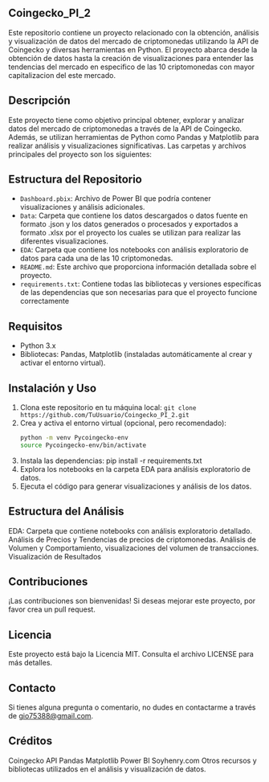 ## Coingecko_PI_2

Este repositorio contiene un proyecto relacionado con la obtención, análisis y visualización de datos del mercado de criptomonedas utilizando la API de Coingecko y diversas herramientas en Python. El proyecto abarca desde la obtención de datos hasta la creación de visualizaciones para entender las tendencias del mercado en especifico de las 10 criptomonedas con mayor capitalizacion del este mercado.

## Descripción

Este proyecto tiene como objetivo principal obtener, explorar y analizar datos del mercado de criptomonedas a través de la API de Coingecko. Además, se utilizan herramientas de Python como Pandas y Matplotlib para realizar análisis y visualizaciones significativas. Las carpetas y archivos principales del proyecto son los siguientes:

## Estructura del Repositorio

- `Dashboard.pbix`: Archivo de Power BI que podría contener visualizaciones y análisis adicionales.
- `Data`: Carpeta que contiene los datos descargados o datos fuente en formato .json y los datos generados o procesados y exportados a formato .xlsx por el proyecto los cuales se utilizan para realizar las diferentes visualizaciones.
- `EDA`: Carpeta que contiene los notebooks con análisis exploratorio de datos para cada una de las 10 criptomonedas.
- `README.md`: Este archivo que proporciona información detallada sobre el proyecto.
- `requirements.txt`: Contiene todas las bibliotecas y versiones específicas de las dependencias que son necesarias para que el proyecto funcione correctamente

## Requisitos

- Python 3.x
- Bibliotecas: Pandas, Matplotlib (instaladas automáticamente al crear y activar el entorno virtual).

## Instalación y Uso

1. Clona este repositorio en tu máquina local: `git clone https://github.com/TuUsuario/Coingecko_PI_2.git`
2. Crea y activa el entorno virtual (opcional, pero recomendado):
   ```bash
   python -m venv Pycoingecko-env
   source Pycoingecko-env/bin/activate
3. Instala las dependencias: pip install -r requirements.txt
4. Explora los notebooks en la carpeta EDA para análisis exploratorio de datos.
5. Ejecuta el código para generar visualizaciones y análisis de los datos.

## Estructura del Análisis
EDA: Carpeta que contiene notebooks con análisis exploratorio detallado.
Análisis de Precios y Tendencias de precios de criptomonedas.
Análisis de Volumen y Comportamiento, visualizaciones del volumen de transacciones.
Visualización de Resultados

## Contribuciones
¡Las contribuciones son bienvenidas! Si deseas mejorar este proyecto, por favor crea un pull request.

## Licencia
Este proyecto está bajo la Licencia MIT. Consulta el archivo LICENSE para más detalles.

## Contacto
Si tienes alguna pregunta o comentario, no dudes en contactarme a través de gio75388@gmail.com.

## Créditos
Coingecko API
Pandas
Matplotlib
Power BI
Soyhenry.com
Otros recursos y bibliotecas utilizados en el análisis y visualización de datos.
